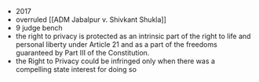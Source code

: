 - 2017
- overruled [[ADM Jabalpur v. Shivkant Shukla]]
- 9 judge bench
- the right to privacy is protected as an intrinsic part of the right to life and personal liberty under Article 21 and as a part of the freedoms guaranteed by Part III of the Constitution.
- the Right to Privacy could be infringed only when there was a compelling state interest for doing so